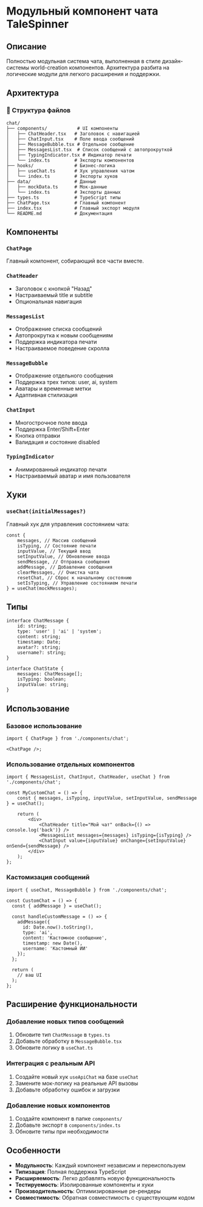 # Модульный компонент чата TaleSpinner

## Описание

Полностью модульная система чата, выполненная в стиле дизайн-системы world-creation компонентов. Архитектура разбита на логические модули для легкого расширения и поддержки.

## Архитектура

### 📁 Структура файлов

```
chat/
├── components/           # UI компоненты
│   ├── ChatHeader.tsx   # Заголовок с навигацией
│   ├── ChatInput.tsx    # Поле ввода сообщений
│   ├── MessageBubble.tsx # Отдельное сообщение
│   ├── MessagesList.tsx  # Список сообщений с автопрокруткой
│   ├── TypingIndicator.tsx # Индикатор печати
│   └── index.ts         # Экспорты компонентов
├── hooks/               # Бизнес-логика
│   ├── useChat.ts       # Хук управления чатом
│   └── index.ts         # Экспорты хуков
├── data/                # Данные
│   ├── mockData.ts      # Мок-данные
│   └── index.ts         # Экспорты данных
├── types.ts             # TypeScript типы
├── ChatPage.tsx         # Главный компонент
├── index.tsx            # Главный экспорт модуля
└── README.md            # Документация
```

## Компоненты

### `ChatPage`

Главный компонент, собирающий все части вместе.

### `ChatHeader`

- Заголовок с кнопкой "Назад"
- Настраиваемый title и subtitle
- Опциональная навигация

### `MessagesList`

- Отображение списка сообщений
- Автопрокрутка к новым сообщениям
- Поддержка индикатора печати
- Настраиваемое поведение скролла

### `MessageBubble`

- Отображение отдельного сообщения
- Поддержка трех типов: user, ai, system
- Аватары и временные метки
- Адаптивная стилизация

### `ChatInput`

- Многострочное поле ввода
- Поддержка Enter/Shift+Enter
- Кнопка отправки
- Валидация и состояние disabled

### `TypingIndicator`

- Анимированный индикатор печати
- Настраиваемый аватар и имя пользователя

## Хуки

### `useChat(initialMessages?)`

Главный хук для управления состоянием чата:

```tsx
const {
	messages, // Массив сообщений
	isTyping, // Состояние печати
	inputValue, // Текущий ввод
	setInputValue, // Обновление ввода
	sendMessage, // Отправка сообщения
	addMessage, // Добавление сообщения
	clearMessages, // Очистка чата
	resetChat, // Сброс к начальному состоянию
	setIsTyping, // Управление состоянием печати
} = useChat(mockMessages);
```

## Типы

```tsx
interface ChatMessage {
	id: string;
	type: 'user' | 'ai' | 'system';
	content: string;
	timestamp: Date;
	avatar?: string;
	username?: string;
}

interface ChatState {
	messages: ChatMessage[];
	isTyping: boolean;
	inputValue: string;
}
```

## Использование

### Базовое использование

```tsx
import { ChatPage } from './components/chat';

<ChatPage />;
```

### Использование отдельных компонентов

```tsx
import { MessagesList, ChatInput, ChatHeader, useChat } from './components/chat';

const MyCustomChat = () => {
	const { messages, isTyping, inputValue, setInputValue, sendMessage } = useChat();

	return (
		<div>
			<ChatHeader title="Мой чат" onBack={() => console.log('back')} />
			<MessagesList messages={messages} isTyping={isTyping} />
			<ChatInput value={inputValue} onChange={setInputValue} onSend={sendMessage} />
		</div>
	);
};
```

### Кастомизация сообщений

```tsx
import { useChat, MessageBubble } from './components/chat';

const CustomChat = () => {
  const { addMessage } = useChat();

  const handleCustomMessage = () => {
    addMessage({
      id: Date.now().toString(),
      type: 'ai',
      content: 'Кастомное сообщение',
      timestamp: new Date(),
      username: 'Кастомный ИИ'
    });
  };

  return (
    // ваш UI
  );
};
```

## Расширение функциональности

### Добавление новых типов сообщений

1. Обновите тип `ChatMessage` в `types.ts`
2. Добавьте обработку в `MessageBubble.tsx`
3. Обновите логику в `useChat.ts`

### Интеграция с реальным API

1. Создайте новый хук `useApiChat` на базе `useChat`
2. Замените мок-логику на реальные API вызовы
3. Добавьте обработку ошибок и загрузки

### Добавление новых компонентов

1. Создайте компонент в папке `components/`
2. Добавьте экспорт в `components/index.ts`
3. Обновите типы при необходимости

## Особенности

- **Модульность**: Каждый компонент независим и переиспользуем
- **Типизация**: Полная поддержка TypeScript
- **Расширяемость**: Легко добавлять новую функциональность
- **Тестируемость**: Изолированные компоненты и хуки
- **Производительность**: Оптимизированные ре-рендеры
- **Совместимость**: Обратная совместимость с существующим кодом
